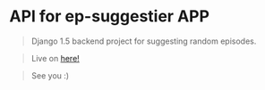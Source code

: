 # API for ep-suggestier APP

> Django 1.5 backend project for suggesting random episodes.

> Live on <a href="http://episodios.net/" target="_blank">here!</a>

> See you :)
